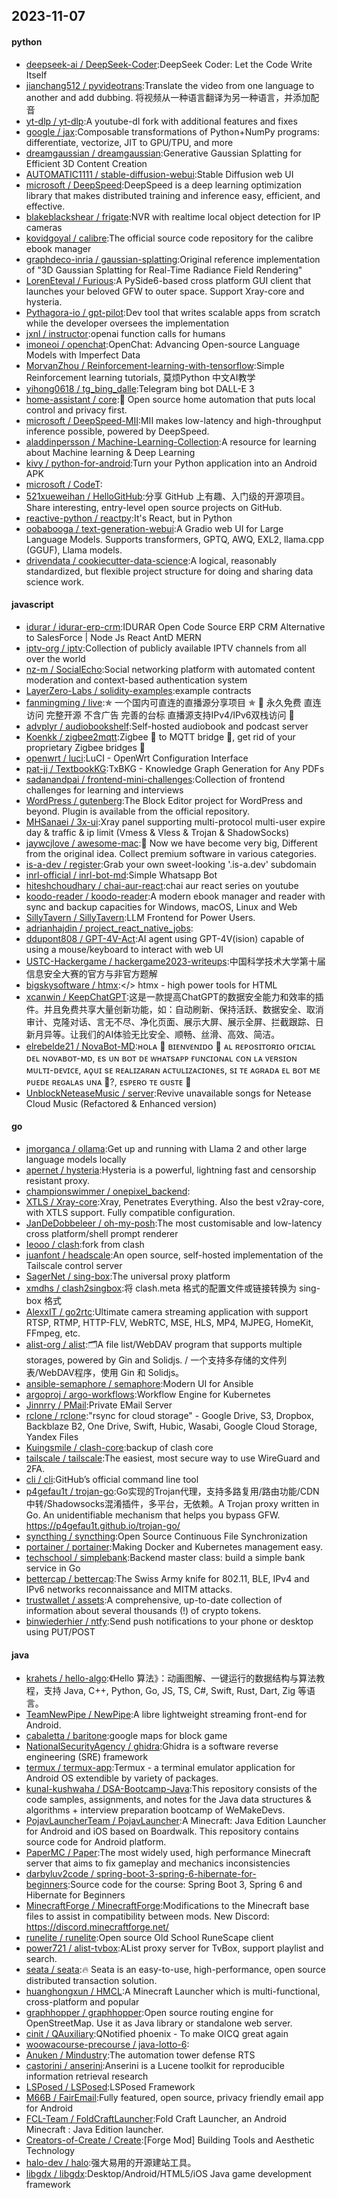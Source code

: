 ## 2023-11-07

#### python
* [deepseek-ai / DeepSeek-Coder](https://github.com/deepseek-ai/DeepSeek-Coder):DeepSeek Coder: Let the Code Write Itself
* [jianchang512 / pyvideotrans](https://github.com/jianchang512/pyvideotrans):Translate the video from one language to another and add dubbing. 将视频从一种语言翻译为另一种语言，并添加配音
* [yt-dlp / yt-dlp](https://github.com/yt-dlp/yt-dlp):A youtube-dl fork with additional features and fixes
* [google / jax](https://github.com/google/jax):Composable transformations of Python+NumPy programs: differentiate, vectorize, JIT to GPU/TPU, and more
* [dreamgaussian / dreamgaussian](https://github.com/dreamgaussian/dreamgaussian):Generative Gaussian Splatting for Efficient 3D Content Creation
* [AUTOMATIC1111 / stable-diffusion-webui](https://github.com/AUTOMATIC1111/stable-diffusion-webui):Stable Diffusion web UI
* [microsoft / DeepSpeed](https://github.com/microsoft/DeepSpeed):DeepSpeed is a deep learning optimization library that makes distributed training and inference easy, efficient, and effective.
* [blakeblackshear / frigate](https://github.com/blakeblackshear/frigate):NVR with realtime local object detection for IP cameras
* [kovidgoyal / calibre](https://github.com/kovidgoyal/calibre):The official source code repository for the calibre ebook manager
* [graphdeco-inria / gaussian-splatting](https://github.com/graphdeco-inria/gaussian-splatting):Original reference implementation of "3D Gaussian Splatting for Real-Time Radiance Field Rendering"
* [LorenEteval / Furious](https://github.com/LorenEteval/Furious):A PySide6-based cross platform GUI client that launches your beloved GFW to outer space. Support Xray-core and hysteria.
* [Pythagora-io / gpt-pilot](https://github.com/Pythagora-io/gpt-pilot):Dev tool that writes scalable apps from scratch while the developer oversees the implementation
* [jxnl / instructor](https://github.com/jxnl/instructor):openai function calls for humans
* [imoneoi / openchat](https://github.com/imoneoi/openchat):OpenChat: Advancing Open-source Language Models with Imperfect Data
* [MorvanZhou / Reinforcement-learning-with-tensorflow](https://github.com/MorvanZhou/Reinforcement-learning-with-tensorflow):Simple Reinforcement learning tutorials, 莫烦Python 中文AI教学
* [yihong0618 / tg_bing_dalle](https://github.com/yihong0618/tg_bing_dalle):Telegram bing bot DALL-E 3
* [home-assistant / core](https://github.com/home-assistant/core):🏡 Open source home automation that puts local control and privacy first.
* [microsoft / DeepSpeed-MII](https://github.com/microsoft/DeepSpeed-MII):MII makes low-latency and high-throughput inference possible, powered by DeepSpeed.
* [aladdinpersson / Machine-Learning-Collection](https://github.com/aladdinpersson/Machine-Learning-Collection):A resource for learning about Machine learning & Deep Learning
* [kivy / python-for-android](https://github.com/kivy/python-for-android):Turn your Python application into an Android APK
* [microsoft / CodeT](https://github.com/microsoft/CodeT):
* [521xueweihan / HelloGitHub](https://github.com/521xueweihan/HelloGitHub):分享 GitHub 上有趣、入门级的开源项目。Share interesting, entry-level open source projects on GitHub.
* [reactive-python / reactpy](https://github.com/reactive-python/reactpy):It's React, but in Python
* [oobabooga / text-generation-webui](https://github.com/oobabooga/text-generation-webui):A Gradio web UI for Large Language Models. Supports transformers, GPTQ, AWQ, EXL2, llama.cpp (GGUF), Llama models.
* [drivendata / cookiecutter-data-science](https://github.com/drivendata/cookiecutter-data-science):A logical, reasonably standardized, but flexible project structure for doing and sharing data science work.

#### javascript
* [idurar / idurar-erp-crm](https://github.com/idurar/idurar-erp-crm):IDURAR Open Code Source ERP CRM Alternative to SalesForce | Node Js React AntD MERN
* [iptv-org / iptv](https://github.com/iptv-org/iptv):Collection of publicly available IPTV channels from all over the world
* [nz-m / SocialEcho](https://github.com/nz-m/SocialEcho):Social networking platform with automated content moderation and context-based authentication system
* [LayerZero-Labs / solidity-examples](https://github.com/LayerZero-Labs/solidity-examples):example contracts
* [fanmingming / live](https://github.com/fanmingming/live):✯ 一个国内可直连的直播源分享项目 ✯ 🔕 永久免费 直连访问 完整开源 不含广告 完善的台标 直播源支持IPv4/IPv6双栈访问 🔕
* [advplyr / audiobookshelf](https://github.com/advplyr/audiobookshelf):Self-hosted audiobook and podcast server
* [Koenkk / zigbee2mqtt](https://github.com/Koenkk/zigbee2mqtt):Zigbee 🐝 to MQTT bridge 🌉, get rid of your proprietary Zigbee bridges 🔨
* [openwrt / luci](https://github.com/openwrt/luci):LuCI - OpenWrt Configuration Interface
* [pat-jj / TextbookKG](https://github.com/pat-jj/TextbookKG):TxBKG - Knowledge Graph Generation for Any PDFs
* [sadanandpai / frontend-mini-challenges](https://github.com/sadanandpai/frontend-mini-challenges):Collection of frontend challenges for learning and interviews
* [WordPress / gutenberg](https://github.com/WordPress/gutenberg):The Block Editor project for WordPress and beyond. Plugin is available from the official repository.
* [MHSanaei / 3x-ui](https://github.com/MHSanaei/3x-ui):Xray panel supporting multi-protocol multi-user expire day & traffic & ip limit (Vmess & Vless & Trojan & ShadowSocks)
* [jaywcjlove / awesome-mac](https://github.com/jaywcjlove/awesome-mac): Now we have become very big, Different from the original idea. Collect premium software in various categories.
* [is-a-dev / register](https://github.com/is-a-dev/register):Grab your own sweet-looking '.is-a.dev' subdomain
* [inrl-official / inrl-bot-md](https://github.com/inrl-official/inrl-bot-md):Simple Whatsapp Bot
* [hiteshchoudhary / chai-aur-react](https://github.com/hiteshchoudhary/chai-aur-react):chai aur react series on youtube
* [koodo-reader / koodo-reader](https://github.com/koodo-reader/koodo-reader):A modern ebook manager and reader with sync and backup capacities for Windows, macOS, Linux and Web
* [SillyTavern / SillyTavern](https://github.com/SillyTavern/SillyTavern):LLM Frontend for Power Users.
* [adrianhajdin / project_react_native_jobs](https://github.com/adrianhajdin/project_react_native_jobs):
* [ddupont808 / GPT-4V-Act](https://github.com/ddupont808/GPT-4V-Act):AI agent using GPT-4V(ision) capable of using a mouse/keyboard to interact with web UI
* [USTC-Hackergame / hackergame2023-writeups](https://github.com/USTC-Hackergame/hackergame2023-writeups):中国科学技术大学第十届信息安全大赛的官方与非官方题解
* [bigskysoftware / htmx](https://github.com/bigskysoftware/htmx):</> htmx - high power tools for HTML
* [xcanwin / KeepChatGPT](https://github.com/xcanwin/KeepChatGPT):这是一款提高ChatGPT的数据安全能力和效率的插件。并且免费共享大量创新功能，如：自动刷新、保持活跃、数据安全、取消审计、克隆对话、言无不尽、净化页面、展示大屏、展示全屏、拦截跟踪、日新月异等。让我们的AI体验无比安全、顺畅、丝滑、高效、简洁。
* [elrebelde21 / NovaBot-MD](https://github.com/elrebelde21/NovaBot-MD):ʜᴏʟᴀ 👋 ʙɪᴇɴᴠᴇɴɪᴅᴏ 💫 ᴀʟ ʀᴇᴘᴏsɪᴛᴏʀɪᴏ ᴏғɪᴄɪᴀʟ ᴅᴇʟ ɴᴏᴠᴀʙᴏᴛ-ᴍᴅ, ᴇs ᴜɴ ʙᴏᴛ ᴅᴇ ᴡʜᴀᴛsᴀᴘᴘ ғᴜɴᴄɪᴏɴᴀʟ ᴄᴏɴ ʟᴀ ᴠᴇʀsɪᴏɴ ᴍᴜʟᴛɪ-ᴅᴇᴠɪᴄᴇ, ᴀǫᴜɪ sᴇ ʀᴇᴀʟɪᴢᴀʀᴀɴ ᴀᴄᴛᴜʟɪᴢᴀᴄɪᴏɴᴇs, sɪ ᴛᴇ ᴀɢʀᴀᴅᴀ ᴇʟ ʙᴏᴛ ᴍᴇ ᴘᴜᴇᴅᴇ ʀᴇɢᴀʟᴀs ᴜɴᴀ 🌟?, ᴇsᴘᴇʀᴏ ᴛᴇ ɢᴜsᴛᴇ 🤗
* [UnblockNeteaseMusic / server](https://github.com/UnblockNeteaseMusic/server):Revive unavailable songs for Netease Cloud Music (Refactored & Enhanced version)

#### go
* [jmorganca / ollama](https://github.com/jmorganca/ollama):Get up and running with Llama 2 and other large language models locally
* [apernet / hysteria](https://github.com/apernet/hysteria):Hysteria is a powerful, lightning fast and censorship resistant proxy.
* [championswimmer / onepixel_backend](https://github.com/championswimmer/onepixel_backend):
* [XTLS / Xray-core](https://github.com/XTLS/Xray-core):Xray, Penetrates Everything. Also the best v2ray-core, with XTLS support. Fully compatible configuration.
* [JanDeDobbeleer / oh-my-posh](https://github.com/JanDeDobbeleer/oh-my-posh):The most customisable and low-latency cross platform/shell prompt renderer
* [Ieooo / clash](https://github.com/Ieooo/clash):fork from clash
* [juanfont / headscale](https://github.com/juanfont/headscale):An open source, self-hosted implementation of the Tailscale control server
* [SagerNet / sing-box](https://github.com/SagerNet/sing-box):The universal proxy platform
* [xmdhs / clash2singbox](https://github.com/xmdhs/clash2singbox):将 clash.meta 格式的配置文件或链接转换为 sing-box 格式
* [AlexxIT / go2rtc](https://github.com/AlexxIT/go2rtc):Ultimate camera streaming application with support RTSP, RTMP, HTTP-FLV, WebRTC, MSE, HLS, MP4, MJPEG, HomeKit, FFmpeg, etc.
* [alist-org / alist](https://github.com/alist-org/alist):🗂️A file list/WebDAV program that supports multiple storages, powered by Gin and Solidjs. / 一个支持多存储的文件列表/WebDAV程序，使用 Gin 和 Solidjs。
* [ansible-semaphore / semaphore](https://github.com/ansible-semaphore/semaphore):Modern UI for Ansible
* [argoproj / argo-workflows](https://github.com/argoproj/argo-workflows):Workflow Engine for Kubernetes
* [Jinnrry / PMail](https://github.com/Jinnrry/PMail):Private EMail Server
* [rclone / rclone](https://github.com/rclone/rclone):"rsync for cloud storage" - Google Drive, S3, Dropbox, Backblaze B2, One Drive, Swift, Hubic, Wasabi, Google Cloud Storage, Yandex Files
* [Kuingsmile / clash-core](https://github.com/Kuingsmile/clash-core):backup of clash core
* [tailscale / tailscale](https://github.com/tailscale/tailscale):The easiest, most secure way to use WireGuard and 2FA.
* [cli / cli](https://github.com/cli/cli):GitHub’s official command line tool
* [p4gefau1t / trojan-go](https://github.com/p4gefau1t/trojan-go):Go实现的Trojan代理，支持多路复用/路由功能/CDN中转/Shadowsocks混淆插件，多平台，无依赖。A Trojan proxy written in Go. An unidentifiable mechanism that helps you bypass GFW. https://p4gefau1t.github.io/trojan-go/
* [syncthing / syncthing](https://github.com/syncthing/syncthing):Open Source Continuous File Synchronization
* [portainer / portainer](https://github.com/portainer/portainer):Making Docker and Kubernetes management easy.
* [techschool / simplebank](https://github.com/techschool/simplebank):Backend master class: build a simple bank service in Go
* [bettercap / bettercap](https://github.com/bettercap/bettercap):The Swiss Army knife for 802.11, BLE, IPv4 and IPv6 networks reconnaissance and MITM attacks.
* [trustwallet / assets](https://github.com/trustwallet/assets):A comprehensive, up-to-date collection of information about several thousands (!) of crypto tokens.
* [binwiederhier / ntfy](https://github.com/binwiederhier/ntfy):Send push notifications to your phone or desktop using PUT/POST

#### java
* [krahets / hello-algo](https://github.com/krahets/hello-algo):《Hello 算法》：动画图解、一键运行的数据结构与算法教程，支持 Java, C++, Python, Go, JS, TS, C#, Swift, Rust, Dart, Zig 等语言。
* [TeamNewPipe / NewPipe](https://github.com/TeamNewPipe/NewPipe):A libre lightweight streaming front-end for Android.
* [cabaletta / baritone](https://github.com/cabaletta/baritone):google maps for block game
* [NationalSecurityAgency / ghidra](https://github.com/NationalSecurityAgency/ghidra):Ghidra is a software reverse engineering (SRE) framework
* [termux / termux-app](https://github.com/termux/termux-app):Termux - a terminal emulator application for Android OS extendible by variety of packages.
* [kunal-kushwaha / DSA-Bootcamp-Java](https://github.com/kunal-kushwaha/DSA-Bootcamp-Java):This repository consists of the code samples, assignments, and notes for the Java data structures & algorithms + interview preparation bootcamp of WeMakeDevs.
* [PojavLauncherTeam / PojavLauncher](https://github.com/PojavLauncherTeam/PojavLauncher):A Minecraft: Java Edition Launcher for Android and iOS based on Boardwalk. This repository contains source code for Android platform.
* [PaperMC / Paper](https://github.com/PaperMC/Paper):The most widely used, high performance Minecraft server that aims to fix gameplay and mechanics inconsistencies
* [darbyluv2code / spring-boot-3-spring-6-hibernate-for-beginners](https://github.com/darbyluv2code/spring-boot-3-spring-6-hibernate-for-beginners):Source code for the course: Spring Boot 3, Spring 6 and Hibernate for Beginners
* [MinecraftForge / MinecraftForge](https://github.com/MinecraftForge/MinecraftForge):Modifications to the Minecraft base files to assist in compatibility between mods. New Discord: https://discord.minecraftforge.net/
* [runelite / runelite](https://github.com/runelite/runelite):Open source Old School RuneScape client
* [power721 / alist-tvbox](https://github.com/power721/alist-tvbox):AList proxy server for TvBox, support playlist and search.
* [seata / seata](https://github.com/seata/seata):🔥 Seata is an easy-to-use, high-performance, open source distributed transaction solution.
* [huanghongxun / HMCL](https://github.com/huanghongxun/HMCL):A Minecraft Launcher which is multi-functional, cross-platform and popular
* [graphhopper / graphhopper](https://github.com/graphhopper/graphhopper):Open source routing engine for OpenStreetMap. Use it as Java library or standalone web server.
* [cinit / QAuxiliary](https://github.com/cinit/QAuxiliary):QNotified phoenix - To make OICQ great again
* [woowacourse-precourse / java-lotto-6](https://github.com/woowacourse-precourse/java-lotto-6):
* [Anuken / Mindustry](https://github.com/Anuken/Mindustry):The automation tower defense RTS
* [castorini / anserini](https://github.com/castorini/anserini):Anserini is a Lucene toolkit for reproducible information retrieval research
* [LSPosed / LSPosed](https://github.com/LSPosed/LSPosed):LSPosed Framework
* [M66B / FairEmail](https://github.com/M66B/FairEmail):Fully featured, open source, privacy friendly email app for Android
* [FCL-Team / FoldCraftLauncher](https://github.com/FCL-Team/FoldCraftLauncher):Fold Craft Launcher, an Android Minecraft : Java Edition launcher.
* [Creators-of-Create / Create](https://github.com/Creators-of-Create/Create):[Forge Mod] Building Tools and Aesthetic Technology
* [halo-dev / halo](https://github.com/halo-dev/halo):强大易用的开源建站工具。
* [libgdx / libgdx](https://github.com/libgdx/libgdx):Desktop/Android/HTML5/iOS Java game development framework
